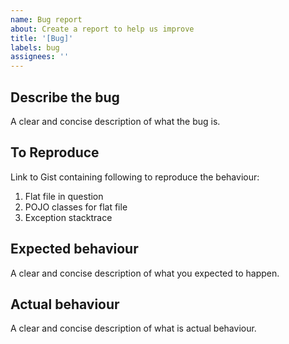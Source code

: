 ```yaml
---
name: Bug report
about: Create a report to help us improve
title: '[Bug]'
labels: bug
assignees: ''
---
```


## Describe the bug
A clear and concise description of what the bug is.

## To Reproduce
Link to Gist containing following to reproduce the behaviour:
1. Flat file in question
1. POJO classes for flat file
1. Exception stacktrace

## Expected behaviour
A clear and concise description of what you expected to happen.

## Actual behaviour
A clear and concise description of what is actual behaviour.
